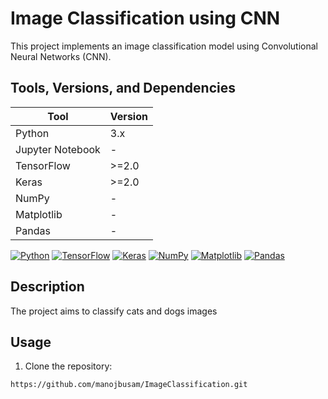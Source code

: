 # Image Classification using CNN

This project implements an image classification model using Convolutional Neural Networks (CNN).

## Tools, Versions, and Dependencies

| Tool         | Version  |
|--------------|----------|
| Python       | 3.x      |
| Jupyter Notebook | -   |
| TensorFlow   | >=2.0    |
| Keras        | >=2.0    |
| NumPy        | -        |
| Matplotlib   | -        |
| Pandas       | -        |

[![Python](https://img.shields.io/badge/Python-3.x-blue.svg)](https://www.python.org/downloads/release/python-3x/)
[![TensorFlow](https://img.shields.io/badge/TensorFlow-2.x-orange.svg)](https://www.tensorflow.org/install)
[![Keras](https://img.shields.io/badge/Keras-2.x-red.svg)](https://keras.io/)
[![NumPy](https://img.shields.io/badge/NumPy-Latest-yellow.svg)](https://numpy.org/)
[![Matplotlib](https://img.shields.io/badge/Matplotlib-Latest-blueviolet.svg)](https://matplotlib.org/)
[![Pandas](https://img.shields.io/badge/Pandas-Latest-brightgreen.svg)](https://pandas.pydata.org/)

## Description

The project aims to classify cats and dogs images

## Usage

1. Clone the repository:

```bash
https://github.com/manojbusam/ImageClassification.git
